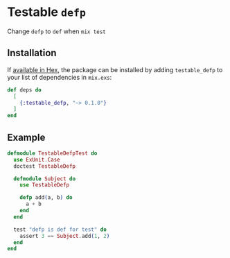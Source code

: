 # Testable `defp`

Change `defp` to `def` when `mix test`

## Installation

If [available in Hex](https://hex.pm/docs/publish), the package can be installed
by adding `testable_defp` to your list of dependencies in `mix.exs`:

```elixir
def deps do
  [
    {:testable_defp, "~> 0.1.0"}
  ]
end
```

## Example

```elixir
defmodule TestableDefpTest do
  use ExUnit.Case
  doctest TestableDefp

  defmodule Subject do
    use TestableDefp

    defp add(a, b) do
      a + b
    end
  end

  test "defp is def for test" do
    assert 3 == Subject.add(1, 2)
  end
end
```
